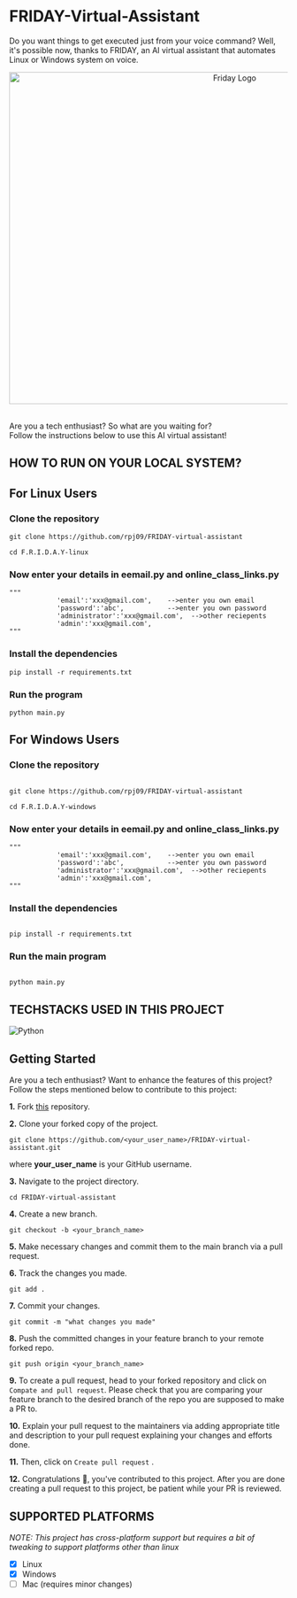 # FRIDAY-Virtual-Assistant

Do you want things to get executed just from your voice command? Well, it's possible now, thanks to FRIDAY, an AI virtual assistant that automates Linux or Windows system on voice.

<div align=center>
  <img alt="Friday Logo" src="https://github.com/rpj09/FRIDAY-virtual-assistant/blob/master/assets/Friday.png?raw=true" width=800 height=600 ><br>
</div>
<br>

Are you a tech enthusiast? So what are you waiting for? <br>
Follow the instructions below to use this AI virtual assistant!

## HOW TO RUN ON YOUR LOCAL SYSTEM?

## For Linux Users

### Clone the repository

```
git clone https://github.com/rpj09/FRIDAY-virtual-assistant
```

```
cd F.R.I.D.A.Y-linux
```

### Now enter your details in eemail.py and online_class_links.py

```
"""
            'email':'xxx@gmail.com',    -->enter you own email
            'password':'abc',           -->enter you own password
            'administrator':'xxx@gmail.com',  -->other reciepents
            'admin':'xxx@gmail.com',
"""
```

### Install the dependencies

```
pip install -r requirements.txt

```

### Run the program

```
python main.py

```

## For Windows Users

### Clone the repository

```windows

git clone https://github.com/rpj09/FRIDAY-virtual-assistant
```

```
cd F.R.I.D.A.Y-windows
```

### Now enter your details in eemail.py and online_class_links.py

```
"""
            'email':'xxx@gmail.com',    -->enter you own email
            'password':'abc',           -->enter you own password
            'administrator':'xxx@gmail.com',  -->other reciepents
            'admin':'xxx@gmail.com',
"""
```

### Install the dependencies

```

pip install -r requirements.txt

```

### Run the main program

```

python main.py

```

## TECHSTACKS USED IN THIS PROJECT

![Python](https://img.shields.io/badge/python-3670A0?style=for-the-badge&logo=python&logoColor=ffdd54)

## Getting Started

Are you a tech enthusiast? Want to enhance the features of this project? <br>
Follow the steps mentioned below to contribute to this project:

**1.** Fork [this](https://github.com/rpj09/FRIDAY-virtual-assistant) repository.

**2.** Clone your forked copy of the project.

```
git clone https://github.com/<your_user_name>/FRIDAY-virtual-assistant.git

```

where **your_user_name** is your GitHub username.

**3.** Navigate to the project directory.

```
cd FRIDAY-virtual-assistant

```

**4.** Create a new branch.

```
git checkout -b <your_branch_name>

```

**5.** Make necessary changes and commit them to the main branch via a pull request.

**6.** Track the changes you made.

```
git add .

```

**7.** Commit your changes.

```
git commit -m "what changes you made"

```

**8.** Push the committed changes in your feature branch to your remote forked repo.

```
git push origin <your_branch_name>

```

**9.** To create a pull request, head to your forked repository and click on `Compate and pull request`. Please check that you are comparing your feature branch to the desired branch of the repo you are supposed to make a PR to.

**10.** Explain your pull request to the maintainers via adding appropriate title and description to your pull request explaining your changes and efforts done.

**11.** Then, click on `Create pull request` .

**12.** Congratulations 🥳, you've contributed to this project. After you are done creating a pull request to this project, be patient while your PR is reviewed.

## SUPPORTED PLATFORMS

_NOTE: This project has cross-platform support but requires a bit of tweaking to
support platforms other than linux_

- [x] Linux
- [x] Windows
- [ ] Mac (requires minor changes)
